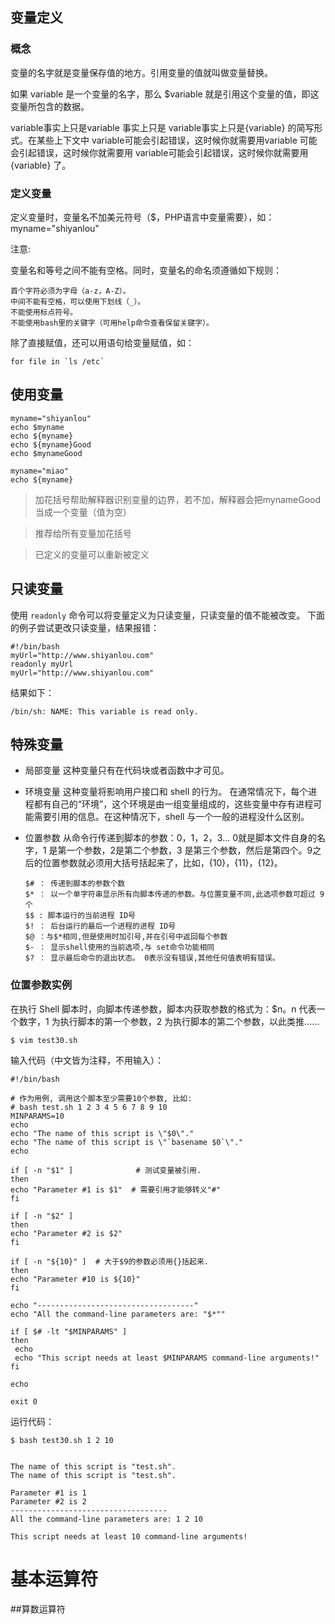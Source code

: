 ## 变量定义
### 概念

变量的名字就是变量保存值的地方。引用变量的值就叫做变量替换。

如果 variable 是一个变量的名字，那么 $variable 就是引用这个变量的值，即这变量所包含的数据。

variable事实上只是variable 事实上只是 variable事实上只是{variable} 的简写形式。在某些上下文中 variable可能会引起错误，这时候你就需要用variable 可能会引起错误，这时候你就需要用 variable可能会引起错误，这时候你就需要用{variable} 了。

### 定义变量

定义变量时，变量名不加美元符号（$，PHP语言中变量需要），如： myname="shiyanlou"

注意:

变量名和等号之间不能有空格。同时，变量名的命名须遵循如下规则：

    首个字符必须为字母（a-z，A-Z）。
    中间不能有空格，可以使用下划线（_）。
    不能使用标点符号。
    不能使用bash里的关键字（可用help命令查看保留关键字）。

除了直接赋值，还可以用语句给变量赋值，如：
```
for file in `ls /etc` 
```

## 使用变量 
```shell
myname="shiyanlou"
echo $myname
echo ${myname}
echo ${myname}Good
echo $mynameGood

myname="miao"
echo ${myname}
```

> 加花括号帮助解释器识别变量的边界，若不加，解释器会把mynameGood当成一个变量（值为空）

> 推荐给所有变量加花括号

> 已定义的变量可以重新被定义

## 只读变量 

使用 `readonly` 命令可以将变量定义为只读变量，只读变量的值不能被改变。 下面的例子尝试更改只读变量，结果报错：

```shell
#!/bin/bash
myUrl="http://www.shiyanlou.com"
readonly myUrl
myUrl="http://www.shiyanlou.com"
```
结果如下：
```shell
/bin/sh: NAME: This variable is read only.
```

## 特殊变量
- 局部变量
  这种变量只有在代码块或者函数中才可见。
- 环境变量
  这种变量将影响用户接口和 shell 的行为。
  在通常情况下，每个进程都有自己的“环境”，这个环境是由一组变量组成的，这些变量中存有进程可能需要引用的信息。在这种情况下，shell 与一个一般的进程没什么区别。
- 位置参数
  从命令行传递到脚本的参数：0，1，2，3...
  0就是脚本文件自身的名字，1 是第一个参数，2是第二个参数，3 是第三个参数，然后是第四个。9之后的位置参数就必须用大括号括起来了，比如，{10}，{11}，{12}。
  
  ```
  $# ： 传递到脚本的参数个数
  $* ： 以一个单字符串显示所有向脚本传递的参数。与位置变量不同,此选项参数可超过 9个
  $$ : 脚本运行的当前进程 ID号
  $! ： 后台运行的最后一个进程的进程 ID号
  $@ ：与$*相同,但是使用时加引号,并在引号中返回每个参数
  $- ： 显示shell使用的当前选项,与 set命令功能相同
  $? ： 显示最后命令的退出状态。 0表示没有错误,其他任何值表明有错误。
  ```
### 位置参数实例
在执行 Shell 脚本时，向脚本传递参数，脚本内获取参数的格式为：$n。n 代表一个数字，1 为执行脚本的第一个参数，2 为执行脚本的第二个参数，以此类推……
```shell
$ vim test30.sh
```
输入代码（中文皆为注释，不用输入）：
```shell
#!/bin/bash

# 作为用例, 调用这个脚本至少需要10个参数, 比如:
# bash test.sh 1 2 3 4 5 6 7 8 9 10
MINPARAMS=10
echo
echo "The name of this script is \"$0\"."
echo "The name of this script is \"`basename $0`\"."
echo

if [ -n "$1" ]              # 测试变量被引用.
then
echo "Parameter #1 is $1"  # 需要引用才能够转义"#"
fi 

if [ -n "$2" ]
then
echo "Parameter #2 is $2"
fi 

if [ -n "${10}" ]  # 大于$9的参数必须用{}括起来.
then
echo "Parameter #10 is ${10}"
fi 

echo "-----------------------------------"
echo "All the command-line parameters are: "$*""

if [ $# -lt "$MINPARAMS" ]
then
 echo
 echo "This script needs at least $MINPARAMS command-line arguments!"
fi  

echo

exit 0
```

运行代码：
```shell
$ bash test30.sh 1 2 10


The name of this script is "test.sh".
The name of this script is "test.sh".

Parameter #1 is 1
Parameter #2 is 2
-----------------------------------
All the command-line parameters are: 1 2 10

This script needs at least 10 command-line arguments!
```

# 基本运算符
##算数运算符
